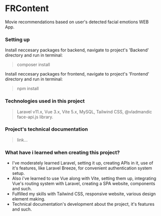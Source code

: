 # FRContent
Movie recommendations based on user's detected facial emotions WEB App.

### Setting up
Install neccesary packages for backend, navigate to project's 'Backend' directory and run in terminal:
> composer install

Install neccesary packages for frontend, navigate to project's 'Frontend' directory and run in terminal:
> npm install

### Technologies used in this project
> Laravel v11.x, Vue 3.x, Vite 5.x, MySQL, Tailwind CSS, @vladmandic face-api.js library.

### Project's technical documentation
> link...

### What have i learned when creating this project?
- I've moderately learned Laravel, setting it up, creating APIs in it, use of it's features, like Laravel Breeze, for convenient authentication system setup.
- Also i've learned to use Vue along with Vite, setting them up, integrating Vue's routing system with Laravel, creating a SPA website, components and such.
- Fulfilled my skills with Tailwind CSS, responsive website, various design element making.
- Technical documentation's development about the project, it's features and such.
